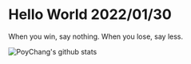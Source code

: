# Hello World 2022/01/30

When you win, say nothing. When you lose, say less.

![PoyChang's github stats](https://github-readme-stats.vercel.app/api?username=poychang&show_icons=true&theme=dracula)
